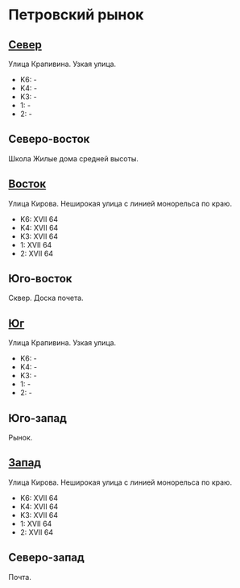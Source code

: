 # Петровский рынок

## [Север](./10370075.md)

Улица Крапивина.
Узкая улица.

* K6:   -
* K4:   -
* K3:   -
* 1:    -
* 2:    -

## Северо-восток

Школа
Жилые дома средней высоты.

## [Восток](./10375080.md)

Улица Кирова.
Неширокая улица с линией монорельса по краю.

* K6:   XVII
        64
* K4:   XVII
        64
* K3:   XVII
        64
* 1:    XVII
        64
* 2:    XVII
        64

## Юго-восток

Сквер.
Доска почета.

## [Юг](./10370082.md)

Улица Крапивина.
Узкая улица.

* K6:   -
* K4:   -
* K3:   -
* 1:    -
* 2:    -

## Юго-запад

Рынок.

## [Запад](./10367080.md)

Улица Кирова.
Неширокая улица с линией монорельса по краю.

* K6:   XVII
        64
* K4:   XVII
        64
* K3:   XVII
        64
* 1:    XVII
        64
* 2:    XVII
        64

## Северо-запад

Почта.

